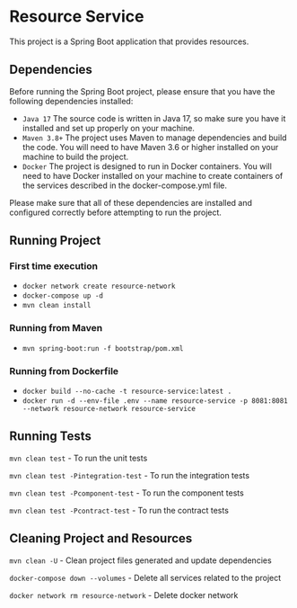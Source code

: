 # Resource Service

This project is a Spring Boot application that provides resources.

## Dependencies
Before running the Spring Boot project, please ensure that you have the following dependencies installed:

- `Java 17` The source code is written in Java 17, so make sure you have it installed and set up properly on your machine.
- `Maven 3.8+` The project uses Maven to manage dependencies and build the code. You will need to have Maven 3.6 or higher installed on your machine to build the project.
- `Docker` The project is designed to run in Docker containers. You will need to have Docker installed on your machine to create containers of the services described in the docker-compose.yml file.

Please make sure that all of these dependencies are installed and configured correctly before attempting to run the project.

## Running Project
### First time execution
- `docker network create resource-network`
- `docker-compose up -d`
- `mvn clean install`
### Running from Maven
- `mvn spring-boot:run -f bootstrap/pom.xml`
### Running from Dockerfile
- `docker build --no-cache -t resource-service:latest .`
- `docker run -d --env-file .env --name resource-service -p 8081:8081 --network resource-network resource-service`

## Running Tests

`mvn clean test` - To run the unit tests

`mvn clean test -Pintegration-test` - To run the integration tests

`mvn clean test -Pcomponent-test` - To run the component tests

`mvn clean test -Pcontract-test` - To run the contract tests

## Cleaning Project and Resources
`mvn clean -U` - Clean project files generated and update dependencies

`docker-compose down --volumes` - Delete all services related to the project

`docker network rm resource-network` - Delete docker network
